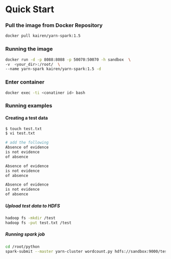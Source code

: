 # Quick Start
### Pull the image from Docker Repository
```sh
docker pull kairen/yarn-spark:1.5
```

### Running the image
```sh
docker run -d -p 8088:8088 -p 50070:50070 -h sandbox  \
-v  <your_dir>:/root/  \
--name yarn-spark kairen/yarn-spark:1.5 -d
```

### Enter container 
```sh
docker exec -ti <conatiner id> bash
```

### Running examples 
#### Creating a test data 
```sh
$ touch test.txt
$ vi test.txt

# add the following
Absence of evidence
is not evidence 
of absence

Absence of evidence
is not evidence 
of absence

Absence of evidence
is not evidence 
of absence
```

##### Upload test data to HDFS
```sh
hadoop fs -mkdir /test
hadoop fs -put test.txt /test
```

##### Running spark job
```sh
cd /root/python
spark-submit --master yarn-cluster wordcount.py hdfs://sandbox:9000/test/test.txt
```


